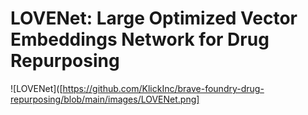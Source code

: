 # LOVENet: Large Optimized Vector Embeddings Network for Drug Repurposing
![LOVENet]([https://github.com/KlickInc/brave-foundry-drug-repurposing/blob/main/images/LOVENet.png]
